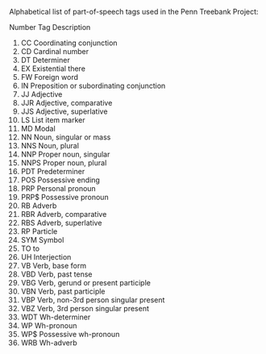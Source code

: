 Alphabetical list of part-of-speech tags used in the Penn Treebank Project:

Number Tag Description
1.  CC  Coordinating conjunction
2.  CD  Cardinal number
3.  DT  Determiner
4.  EX  Existential there
5.  FW  Foreign word
6.  IN  Preposition or subordinating conjunction
7.  JJ  Adjective
8.  JJR Adjective, comparative
9.  JJS Adjective, superlative
10. LS  List item marker
11. MD  Modal
12. NN  Noun, singular or mass
13. NNS Noun, plural
14. NNP Proper noun, singular
15. NNPS  Proper noun, plural
16. PDT Predeterminer
17. POS Possessive ending
18. PRP Personal pronoun
19. PRP$  Possessive pronoun
20. RB  Adverb
21. RBR Adverb, comparative
22. RBS Adverb, superlative
23. RP  Particle
24. SYM Symbol
25. TO  to
26. UH  Interjection
27. VB  Verb, base form
28. VBD Verb, past tense
29. VBG Verb, gerund or present participle
30. VBN Verb, past participle
31. VBP Verb, non-3rd person singular present
32. VBZ Verb, 3rd person singular present
33. WDT Wh-determiner
34. WP  Wh-pronoun
35. WP$ Possessive wh-pronoun
36. WRB Wh-adverb